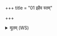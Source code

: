 +++
title = "01 इहैव स्तम्"

+++
<details><summary>मूलम् (WS)</summary>

इहैव स्तं मा वि यौष्टं दीर्घमायुर्व्यश्नुतम् ।  
क्रीडन्तौ पुत्रैर्नप्तृभिर्मोदमानौ स्वे गृहे ॥ १ ॥
</details>